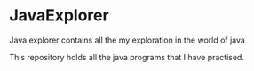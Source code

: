 # JavaExplorer
Java explorer contains all the my exploration in the world of java

This repository holds all the java programs that I have practised. 
